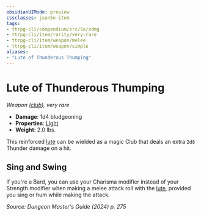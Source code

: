 ```yaml
---
obsidianUIMode: preview
cssclasses: json5e-item
tags:
- ttrpg-cli/compendium/src/5e/xdmg
- ttrpg-cli/item/rarity/very-rare
- ttrpg-cli/item/weapon/melee
- ttrpg-cli/item/weapon/simple
aliases: 
- "Lute of Thunderous Thumping"
---
```

# Lute of Thunderous Thumping
*Weapon ([club](Misc%20Files/CLI/compendium/items/club-xphb.md)), very rare*  


- **Damage**: 1d4 bludgeoning
- **Properties**: [Light](Misc%20Files/CLI/rules/item-properties.md#Light)
- **Weight**: 2.0 lbs.

This reinforced [lute](Misc%20Files/CLI/compendium/items/lute-xphb.md) can be wielded as a magic Club that deals an extra `2d8` Thunder damage on a hit.

## Sing and Swing

If you're a Bard, you can use your Charisma modifier instead of your Strength modifier when making a melee attack roll with the [lute](Misc%20Files/CLI/compendium/items/lute-xphb.md), provided you sing or hum while making the attack.

*Source: Dungeon Master's Guide (2024) p. 275*